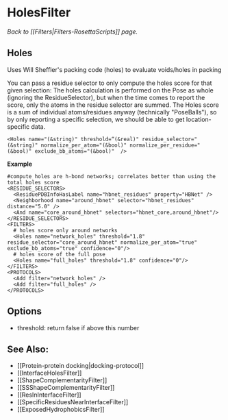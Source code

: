 # HolesFilter
*Back to [[Filters|Filters-RosettaScripts]] page.*
## Holes

Uses Will Sheffler's packing code (holes) to evaluate voids/holes in packing

You can pass a residue selector to only compute the holes score for that given selection:
The holes calculation is performed on the Pose as whole (ignoring the ResidueSelector), but when the time comes to report the score, only the atoms in the residue selector are summed.  The Holes score is a sum of individual atoms/residues anyway (technically "PoseBalls"), so by only reporting a specific selection, we should be able to get location-specific data. 

```
<Holes name="(&string)" threshold=“(&real)" residue_selector="(&string)" normalize_per_atom="(&bool)" normalize_per_residue="(&bool)" exclude_bb_atoms="(&bool)"  />
```

**Example**

```
#compute holes are h-bond networks; correlates better than using the total holes score
<RESIDUE_SELECTORS>
  <ResiduePDBInfoHasLabel name="hbnet_residues" property="HBNet" />
  <Neighborhood name="around_hbnet" selector="hbnet_residues" distance="5.0" />
  <And name="core_around_hbnet" selectors="hbnet_core,around_hbnet"/>
</RESIDUE_SELECTORS>
<FILTERS>
  # holes score only around networks
  <Holes name="network_holes" threshold="1.8" residue_selector="core_around_hbnet" normalize_per_atom="true" exclude_bb_atoms="true" confidence="0"/>
  # holes score of the full pose
  <Holes name="full_holes" threshold="1.8" confidence="0"/>
</FILTERS>
<PROTOCOLS>
  <Add filter="network_holes" />
  <Add filter="full_holes" />
</PROTOCOLS>
```
## Options
-   threshold: return false if above this number

## See Also:

* [[Protein-protein docking|docking-protocol]]
* [[InterfaceHolesFilter]]
* [[ShapeComplementarityFilter]]
* [[SSShapeComplementarityFilter]]
* [[ResInInterfaceFilter]]
* [[SpecificResiduesNearInterfaceFilter]]
* [[ExposedHydrophobicsFilter]]
